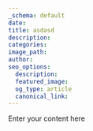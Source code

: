 ```yaml
---
_schema: default
date:
title: asdasd
description:
categories:
image_path:
author:
seo_options:
  description:
  featured_image:
  og_type: article
  canonical_link:
---
```

Enter your content here